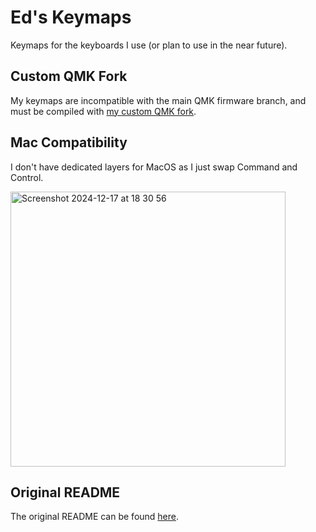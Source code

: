 # Ed's Keymaps

Keymaps for the keyboards I use (or plan to use in the near future).

## Custom QMK Fork

My keymaps are incompatible with the main QMK firmware branch, and must be compiled with [my custom QMK fork](https://github.com/edwardkopp/qmk_firmware).

## Mac Compatibility

I don't have dedicated layers for MacOS as I just swap Command and Control.

<img width="440" alt="Screenshot 2024-12-17 at 18 30 56" src="https://github.com/user-attachments/assets/f58469ba-8b38-4704-a6df-9a58a2bcaa14" />

## Original README

The original README can be found [here](https://github.com/qmk/qmk_userspace).
